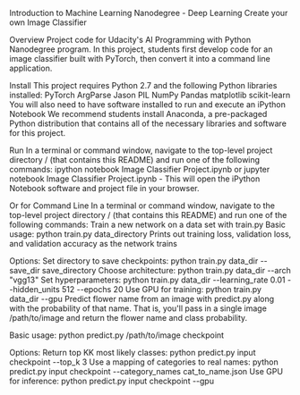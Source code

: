 Introduction to Machine Learning Nanodegree - Deep Learning
Create your own Image Classifier

Overview
Project code for Udacity's AI Programming with Python Nanodegree program. In this project, students first develop code for an image classifier built with PyTorch, then convert it into a command line application.

Install
This project requires Python 2.7 and the following Python libraries installed:
PyTorch
ArgParse
Jason
PIL
NumPy
Pandas
matplotlib
scikit-learn You will also need to have software installed to run and execute an iPython Notebook We recommend students install Anaconda, a pre-packaged Python distribution that contains all of the necessary libraries and software for this project.

Run
In a terminal or command window, navigate to the top-level project directory / (that contains this README) and run one of the following commands:
ipython notebook Image Classifier Project.ipynb or
jupyter notebook Image Classifier Project.ipynb - This will open the iPython Notebook software and project file in your browser.

Or for Command Line In a terminal or command window, navigate to the top-level project directory / (that contains this README) and run one of the following commands:
Train a new network on a data set with train.py
Basic usage: python train.py data_directory
Prints out training loss, validation loss, and validation accuracy as the network trains

Options:
Set directory to save checkpoints: python train.py data_dir --save_dir save_directory
Choose architecture: python train.py data_dir --arch "vgg13"
Set hyperparameters: python train.py data_dir --learning_rate 0.01 --hidden_units 512 --epochs 20
Use GPU for training: python train.py data_dir --gpu
Predict flower name from an image with predict.py along with the probability of that name. That is, you'll pass in a single image /path/to/image and return the flower name and class probability.

Basic usage: python predict.py /path/to/image checkpoint

Options:
Return top KK most likely classes: python predict.py input checkpoint --top_k 3
Use a mapping of categories to real names: python predict.py input checkpoint --category_names cat_to_name.json
Use GPU for inference: python predict.py input checkpoint --gpu
